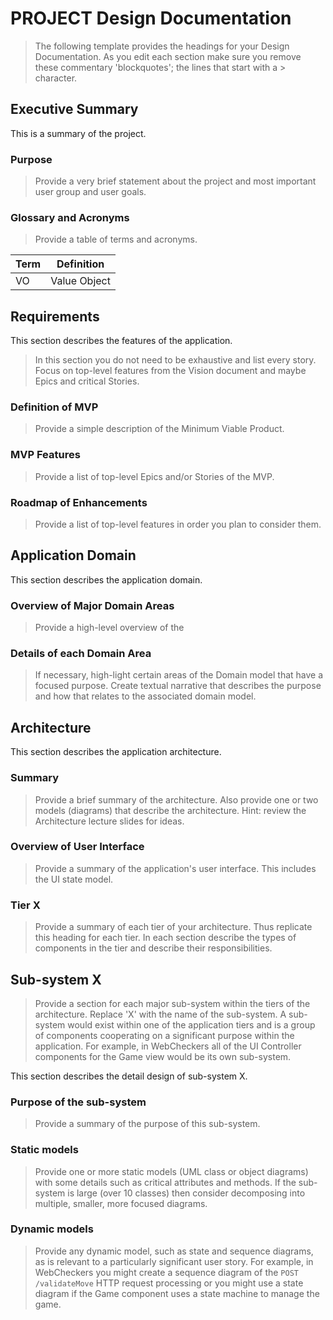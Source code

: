 # PROJECT Design Documentation

> The following template provides the headings for your Design Documentation.  As you edit each section make sure you remove these commentary 'blockquotes'; the lines that start with a > character.

## Executive Summary

This is a summary of the project.

### Purpose
> Provide a very brief statement about the project and most important user group and user goals.

### Glossary and Acronyms
> Provide a table of terms and acronyms.

| Term | Definition |
|------|------------|
| VO | Value Object |


## Requirements

This section describes the features of the application.

> In this section you do not need to be exhaustive and list every story.  Focus on top-level features from the Vision document and maybe Epics and critical Stories.

### Definition of MVP
> Provide a simple description of the Minimum Viable Product.

### MVP Features
> Provide a list of top-level Epics and/or Stories of the MVP.

### Roadmap of Enhancements
> Provide a list of top-level features in order you plan to consider them.


## Application Domain

This section describes the application domain.

### Overview of Major Domain Areas
> Provide a high-level overview of the

### Details of each Domain Area
> If necessary, high-light certain areas of the Domain model that have a focused purpose.  Create textual narrative that describes the purpose and how that relates to the associated domain model.



## Architecture

This section describes the application architecture.

### Summary
> Provide a brief summary of the architecture.  Also provide one or two models (diagrams) that describe the architecture.  Hint: review the Architecture lecture slides for ideas.

### Overview of User Interface
> Provide a summary of the application's user interface.
> This includes the UI state model.

### Tier X
> Provide a summary of each tier of your architecture.  Thus replicate this heading for each tier.
> In each section describe the types of components in the tier and describe their responsibilities.


## Sub-system X
> Provide a section for each major sub-system within the tiers of the architecture.  Replace 'X' with the name of the sub-system.
> A sub-system would exist within one of the application tiers and is a group of components cooperating on a significant purpose within the application.  For example, in WebCheckers all of the UI Controller components for the Game view would be its own sub-system.

This section describes the detail design of sub-system X.

### Purpose of the sub-system
> Provide a summary of the purpose of this sub-system.

### Static models
> Provide one or more static models (UML class or object diagrams) with some details such as critical attributes and methods.  If the sub-system is large (over 10 classes) then consider decomposing into multiple, smaller, more focused diagrams.

### Dynamic models
> Provide any dynamic model, such as state and sequence diagrams, as is relevant to a particularly significant user story.
> For example, in WebCheckers you might create a sequence diagram of the `POST /validateMove` HTTP request processing or you might use a state diagram if the Game component uses a state machine to manage the game.